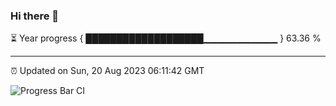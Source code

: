 ### Hi there 👋

⏳ Year progress { ███████████████████▁▁▁▁▁▁▁▁▁▁▁ } 63.36 %

---

⏰ Updated on Sun, 20 Aug 2023 06:11:42 GMT

![Progress Bar CI](https://github.com/liununu/liununu/workflows/Progress%20Bar%20CI/badge.svg)
